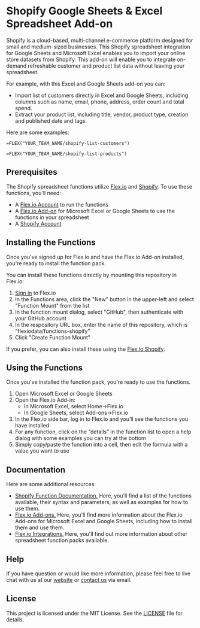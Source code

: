 # Shopify Google Sheets & Excel Spreadsheet Add-on

Shopify is a cloud-based, multi-channel e-commerce platform designed for small and medium-sized businesses. This Shopify spreadsheet integration for Google Sheets and Microsoft Excel enables you to import your online store datasets from Shopify. This add-on will enable you to integrate on-demand refreshable customer and product list data without leaving your spreadsheet.

For example, with this Excel and Google Sheets add-on you can:

* Import list of customers directly in Excel and Google Sheets, including columns such as name, email, phone, address, order count and total spend.
* Extract your product list, including title, vendor, product type, creation and published date and tags.

Here are some examples:

```
=FLEX("YOUR_TEAM_NAME/shopify-list-customers")
```

```
=FLEX("YOUR_TEAM_NAME/shopify-list-products")
```

## Prerequisites

The Shopify spreadsheet functions utilize [Flex.io](https://www.flex.io) and [Shopify](https://shopify.com). To use these functions, you'll need:

* A [Flex.io Account](https://www.flex.io/app/signup) to run the functions
* A [Flex.io Add-on](https://www.flex.io/add-ons) for Microsoft Excel or Google Sheets to use the functions in your spreadsheet
* A [Shopify Account](https://www.shopify.com/signup)

## Installing the Functions

Once you've signed up for Flex.io and have the Flex.io Add-on installed, you're ready to install the function pack.

You can install these functions directly by mounting this repository in Flex.io:

1. [Sign in](https://www.flex.io/app/signin) to Flex.io
2. In the Functions area, click the "New" button in the upper-left and select "Function Mount" from the list
3. In the function mount dialog, select "GitHub", then authenticate with your GitHub account
4. In the respository URL box, enter the name of this repository, which is "flexiodata/functions-shopify"
5. Click "Create Function Mount"

If you prefer, you can also install these using the [Flex.io Shopify](https://www.flex.io/integrations/shopify).

## Using the Functions

Once you've installed the function pack, you're ready to use the functions.

1. Open Microsoft Excel or Google Sheets
2. Open the Flex.io Add-in:
   - In Microsoft Excel, select Home->Flex.io
   - In Google Sheets, select Add-ons->Flex.io
3. In the Flex.io side bar, log in to Flex.io and you’ll see the functions you have installed
4. For any function, click on the “details” in the function list to open a help dialog with some examples you can try at the bottom
5. Simply copy/paste the function into a cell, then edit the formula with a value you want to use

## Documentation

Here are some additional resources:

* [Shopify Function Documentation.](https://www.flex.io/integrations/shopify#functions-and-syntax) Here, you'll find a list of the functions available, their syntax and parameters, as well as examples for how to use them.
* [Flex.io Add-ons.](https://www.flex.io/add-ons) Here, you'll find more information about the Flex.io Add-ons for Microsoft Excel and Google Sheets, including how to install them and use them.
* [Flex.io Integrations.](https://www.flex.io/integrations) Here, you'll find out more information about other spreadsheet function packs available.

## Help

If you have question or would like more information, please feel free to live chat with us at our [website](https://www.flex.io) or [contact us](https://www.flex.io/about#contact-us) via email.

## License

This project is licensed under the MIT License. See the [LICENSE](LICENSE) file for details.

